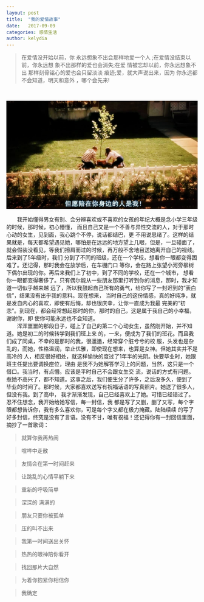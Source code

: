 ```yaml
---
layout: post
title:  "我的爱情故事"
date:   2017-09-09
categories: 感情生活
author: kelydia
---
```


> 在爱情没开始以前，你
  永远想象不出会那样地爱一个人
  ;在爱情没结束以前，你永远想
  象不出那样的爱也会消失;在爱
  情被忘却以前，你永远想象不出
  那样刻骨铭心的爱也会只留淡淡
  痕迹;爱，就大声说出来，因为
  你永远都不会知道，明天和意外
  ，哪个会先来!
  <br/>
  
  ![怦然心动](/pics/1.jpg)

　　我开始懂得男女有别、会分辨喜欢或不喜欢的女孩的年纪大概是念小学三年级的时候，那时候，初心懵懂，
而且自己又是一个不善与异性交流的人，对于那时心动的女生，见到面，我心跳个不停，说话都结巴，更
不用说思绪了。这样的结果就是，每天都希望遇见她，哪怕是在远远的地方望上几眼，但是，一旦碰面了，
就会假装没看见，等我们擦肩而过的时候，再万般不舍地目送她离开自己的视线。后来到了5年级时，我们
分到了不同的班级，还在一个学校，想看你一眼都变得困难了。还记得，那时我会在放学后，在车棚门口
等你，会在路上张望小河旁柳树下偶尔出现的你。再后来我们上了初中，到了不同的学校，还在一个城市，
想看你一眼都变得奢侈了。只有偶尔能从一些朋友那里打听到你的消息，那时，我才知道一切似乎越来越
远了，所以我鼓起自己所有的勇气，给你写了一封迟到的“表白信”，结果没有出乎我的意料。现在想来，
当时自己的这份情感，真的好纯净，就是发自内心的喜欢，即使有后悔，却也很庆幸，让你一直成为我最
完美的“初恋”。到现在，都会经常想起那时的你，那时的自己，这是属于我自己的小幸福，谢谢你，即
使你可能永远也不会知道。
<br/>
　　浑浑噩噩的那段日子，碰上了自己的第二个心动女生，虽然刚开始，并不知道。她是初二的时候转学到我们班上来
的，一来，便成为了我们的班花。而且我们成了同桌，不幸的是那时的我，很邋遢，经常穿个脏兮兮的校
服，头发也是杂乱的，而她，性格温润，举止优雅，即使现在想来，也算是女神。但她其实并不是高冷的
人，相反很好相处，就这样愉快的度过了1年半的光阴。快要毕业时，她跟班主任提出要调换座位，理由
是我不为她解答学习上的问题，当然，这只是一个借口。我当时，有点懵。应该是平时自己不会跟女生交
流，说话的方式有问题。惹她不高兴了，都不知道。这事之后，我们便生分了许多，之后没多久，便到了
毕业的时间了。那时候，大家都喜欢送写有祝福话语的写真照片。她送了很多人，但没有我。到了高中，
我才渐渐发现，自己已经喜欢上了她。可惜已经错过了。忍不住想念，我开始给她写信，每一封信，我
都是写了又删，删了又写，每个字眼都想告诉你，我有多么喜欢你，可是每个字又都在极力掩藏。陆陆续续
的写了好多封信，终究是没有了言语。没有不甘，唯有祝福！还记得你有一封回信里面，摘抄了一首歌词：

> 就算你我再热闹
 
>  喧哗中走散
  
>  友情会在第一时间赶来
  
>  让跳乱的心情平躺下来
  
>  重新的呼吸简单
  
>  深深的 满满的
  
>  朋友只要你被孤单
  
>  压的叫不出来
  
>  我第一时间送出关怀
  
>  热热的眼神陪你看开
  
>  找回那片大自然
  
>  为着你抱紧你相信你
  
>  我确定